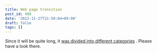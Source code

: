 ```yaml
---
title: Web page transition
post_id: 408
date: '2012-11-27T21:50:04+09:00'
draft: false
tags: []
---
```


Since it will be quite long, it [was divided into different categories](/?cat=21) . Please have a look there.